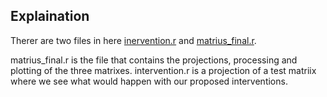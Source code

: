 ## Explaination

Therer are two files in here [inervention.r](inervention.r) and [matrius_final.r](matrius_final.r). 

matrius_final.r is the file that contains the projections, processing and plotting of the three matrixes.
intervention.r is a projection of a test matriix where we see what would happen with our proposed interventions.

